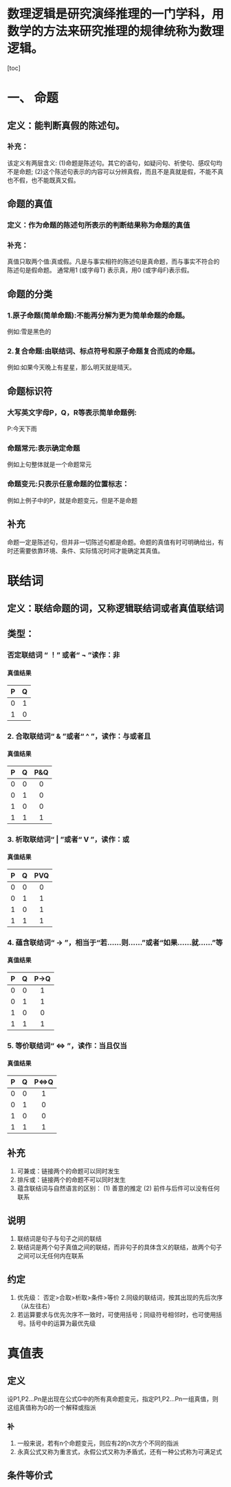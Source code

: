 # 数理逻辑是研究演绎推理的一门学科，用数学的方法来研究推理的规律统称为数理逻辑。
[toc]
# 一、	命题
## 定义：能判断真假的陈述句。
### 补充：
该定义有两层含义:
(1)命题是陈述句。其它的语句，如疑问句、祈使句、感叹句均不是命题;
(2)这个陈述句表示的内容可以分辨真假，而且不是真就是假，不能不真也不假，也不能既真又假。

## 命题的真值
### 定义：作为命题的陈述句所表示的判断结果称为命题的真值
### 补充：
真值只取两个值:真或假。凡是与事实相符的陈述句是真命题，而与事实不符合的陈述句是假命题。
通常用1 (或字母T) 表示真，用0 (或字母F)表示假。

## 命题的分类
### 1.原子命题(简单命题):不能再分解为更为简单命题的命题。
例如:雪是黑色的
### 2.复合命题:由联结词、标点符号和原子命题复合而成的命题。
例如:如果今天晚上有星星，那么明天就是晴天。

## 命题标识符
### 大写英文字母P，Q，R等表示简单命题例:
P:今天下雨
### 命题常元:表示确定命题
例如上句整体就是一个命题常元
### 命题变元:只表示任意命题的位置标志：
例如上例子中的P，就是命题变元，但是不是命题
## 补充
命题一定是陈述句，但并非一切陈述句都是命题。命题的真值有时可明确给出，有时还需要依靠环境、条件、实际情况时间才能确定其真值。
# 联结词
## 定义：联结命题的词，又称逻辑联结词或者真值联结词
## 类型：
### 否定联结词 “ ！” 或者“ ¬ ”读作：非
#### 真值结果
|P|Q|
 |:-:|:-:|
 |0|1|
 |1|0|
 
### 2. 合取联结词“ & ”或者“ ^ ”，读作：与或者且
#### 真值结果
|P|Q|P&Q|
|:-:|:-:|:-:|
|0|0|0|
|0|1|0|
|1|0|0|
|1|1|1|

### 3. 析取联结词“ | ”或者“ V ”，读作：或
#### 真值结果
 |P|Q|PVQ|
 |:-:|:-:|:-:|
 |0|0|0|
 |0|1|1|
 |1|0|1|
 |1|1|1|
 
### 4. 蕴含联结词“ → ”，相当于“若……则……”或者“如果……就……”等
#### 真值结果
|P|Q|P→Q|
|:-:|:-:|:-:|
|0|0|1|
|0|1|1|
|1|0|0|
|1|1|1|

### 5. 等价联结词“ ⇔ ”，读作：当且仅当
#### 真值结果
|P|Q|P⇔Q|
|:-:|:-:|:-:|
|0|0|1|
|0|1|0|
|1|0|0|
|1|1|1|

## 补充
1. 可兼或：链接两个的命题可以同时发生
2. 排斥或：链接两个的命题不可以同时发生
3. 蕴含联结词与自然语言的区别：
(1) 善意的推定
(2) 前件与后件可以没有任何联系
## 说明
1. 联结词是句子与句子之间的联结
2. 联结词是两个句子真值之间的联结，而非句子的具体含义的联结，故两个句子之间可以无任何内在联系
## 约定
1. 优先级：
否定>合取>析取>条件>等价
2.同级的联结词，按其出现的先后次序（从左往右）
3. 若运算要求与优先次序不一致时，可使用括号；同级符号相邻时，也可使用括号。括号中的运算为最优先级
# 真值表
## 定义
设P1,P2...Pn是出现在公式G中的所有真命题变元，指定P1,P2...Pn一组真值，则这组真值称为G的一个解释或指派
### 补
1. 一般来说，若有n个命题变元，则应有2的n次方个不同的指派
2. 永真公式又称为重言式，永假公式又称为矛盾式，还有一种公式称为可满足式
## 条件等价式
